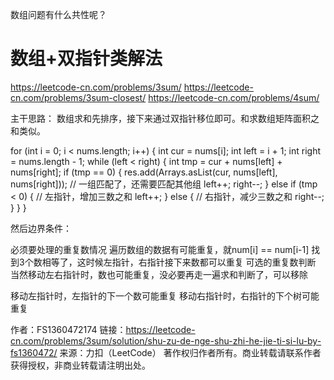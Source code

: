 数组问题有什么共性呢？

# 数组+双指针类解法

https://leetcode-cn.com/problems/3sum/
https://leetcode-cn.com/problems/3sum-closest/
https://leetcode-cn.com/problems/4sum/

主干思路：
数组求和先排序，接下来通过双指针移位即可。和求数组矩阵面积之和类似。

for (int i = 0; i < nums.length; i++) {
    int cur = nums[i];
    int left = i + 1;
    int right = nums.length - 1;
    while (left < right) {
        int tmp = cur + nums[left] + nums[right];
        if (tmp == 0) {
            res.add(Arrays.asList(cur, nums[left], nums[right]));
            // 一组匹配了，还需要匹配其他组
            left++;
            right--;
        } else if (tmp < 0) {
            // 左指针，增加三数之和
            left++;
        } else {
            // 右指针，减少三数之和
            right--;
        }
    }
}

然后边界条件：

必须要处理的重复数情况
遍历数组的数据有可能重复，就num[i] == num[i-1]
找到3个数相等了，这时候左指针，右指针接下来数都可以重复
可选的重复数判断
当然移动左右指针时，数也可能重复，没必要再走一遍求和判断了，可以移除

移动左指针时，左指针的下一个数可能重复
移动右指针时，右指针的下个树可能重复

作者：FS1360472174
链接：https://leetcode-cn.com/problems/3sum/solution/shu-zu-de-nge-shu-zhi-he-jie-ti-si-lu-by-fs1360472/
来源：力扣（LeetCode）
著作权归作者所有。商业转载请联系作者获得授权，非商业转载请注明出处。
